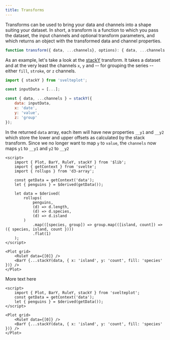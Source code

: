 ```yaml
---
title: Transforms
---
```


Transforms can be used to bring your data and channels into a shape suiting your dataset. In short, a transform is a function to which you pass the dataset, the input channels and optional transform parameters, and which returns an object with the transformed data and channel properties.

```js
function transform({ data, ...channels}, options): { data, ...channels }
```

As an example, let's take a look at the [stackY](/transforms/stack) transform. It takes a dataset and at the very least the channels `x`, `y` and -- for grouping the series -- either `fill`, `stroke`, or `z` channels.

```js
import { stackY } from 'svelteplot';

const inputData = [...];

const { data, ...channels } = stackY({
    data: inputData,
    x: 'date',
    y: 'value',
    z: 'group'
});

```

In the returned `data` array, each item will have new properties `__y1` and `__y2` which store the lower and upper offsets as calculated by the stack transform. Since we no longer want to map `y` to `value`, the `channels` now maps `y1` to `__y1` and `y2` to `__y2`

```svelte live
<script>
    import { Plot, BarY, RuleY, stackY } from '$lib';
    import { getContext } from 'svelte';
    import { rollups } from 'd3-array';

    const getData = getContext('data');
    let { penguins } = $derived(getData());

    let data = $derived(
        rollups(
            penguins,
            (d) => d.length,
            (d) => d.species,
            (d) => d.island
        )
            .map(([species, group]) => group.map(([island, count]) => ({ species, island, count })))
            .flat(1)
    );
</script>

<Plot grid>
    <RuleY data={[0]} />
    <BarY {...stackY(data, { x: 'island', y: 'count', fill: 'species' })} />
</Plot>
```

More text here

```svelte
<script>
    import { Plot, BarY, RuleY, stackY } from 'svelteplot';
    const getData = getContext('data');
    let { penguins } = $derived(getData());
</script>

<Plot grid>
    <RuleY data={[0]} />
    <BarY {...stackY(data, { x: 'island', y: 'count', fill: 'species' })} />
</Plot>
```
